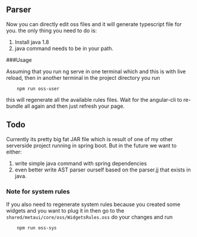 ## Parser

Now you can directly edit oss files and it will generate typescript file for you. the only thing you need to do is:

1. Install java 1.8
2. java command needs to be in your path. 


###Usage


Assuming that you run ng serve in one terminal which and this is with live reload, then in another terminal in the 
project directory you run 

```
    npm run oss-user

```

this will regenerate all the available rules files. Wait for the angular-cli to re-bundle all again and then just
refresh your page.


## Todo

Currently its pretty big fat JAR file which is result of one of my other serverside project running in spring boot. 
But in the future we want to either:

1. write simple java command with spring dependencies
2. even better write AST parser ourself based on the parser.jj that exists in java. 


### Note for system rules

If you also need to regenerate system rules because you created some widgets and you want to plug it in then go to the 
``` shared/metaui/core/oss/WidgetsRules.oss ``` do your changes and run 

```
    npm run oss-sys
```



